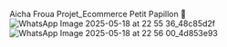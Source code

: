 Aicha Froua Projet_Ecommerce
Petit Papillon 🦋
![WhatsApp Image 2025-05-18 at 22 55 36_48c85d2f](https://github.com/user-attachments/assets/5ced84b0-b3ef-43cd-83b3-c47894e140f7)
![WhatsApp Image 2025-05-18 at 22 56 00_4d853e93](https://github.com/user-attachments/assets/cf4f2c73-7090-4feb-b1f2-8647813a3e41)
